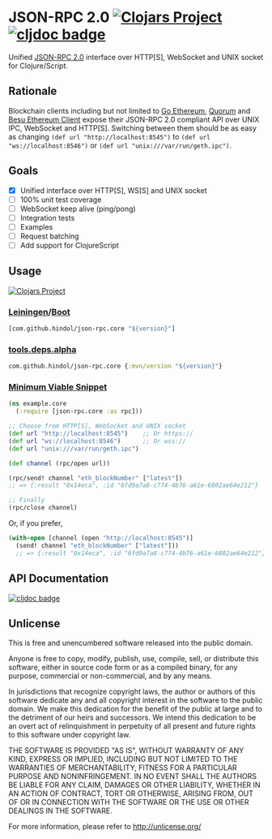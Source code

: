 # JSON-RPC 2.0 [![Clojars Project](https://img.shields.io/clojars/v/com.github.hindol/json-rpc.core.svg)](https://clojars.org/com.github.hindol/json-rpc.core) [![cljdoc badge](https://cljdoc.org/badge/com.github.hindol/json-rpc.core)](https://cljdoc.org/d/com.github.hindol/json-rpc.core/CURRENT)

Unified [JSON-RPC 2.0](https://www.jsonrpc.org/specification) interface over HTTP\[S\], WebSocket and UNIX socket for Clojure/Script.

## Rationale

Blockchain clients including but not limited to [Go Ethereum](https://github.com/ethereum/go-ethereum), [Quorum](https://github.com/jpmorganchase/quorum) and [Besu Ethereum Client](https://github.com/hyperledger/besu/) expose their JSON-RPC 2.0 compliant API over UNIX IPC, WebSocket and HTTP\[S\]. Switching between them should be as easy as changing `(def url "http://localhost:8545")` to `(def url "ws://localhost:8546")` or `(def url "unix:///var/run/geth.ipc")`.

## Goals

- [x] Unified interface over HTTP\[S\], WS\[S\] and UNIX socket
- [ ] 100% unit test coverage
- [ ] WebSocket keep alive (ping/pong)
- [ ] Integration tests
- [ ] Examples
- [ ] Request batching
- [ ] Add support for ClojureScript

## Usage

[![Clojars Project](https://img.shields.io/clojars/v/com.github.hindol/json-rpc.core.svg)](https://clojars.org/com.github.hindol/json-rpc.core)

### [Leiningen](https://leiningen.org/)/[Boot](https://boot-clj.com/)

```clojure
[com.github.hindol/json-rpc.core "${version}"]
```

### [tools.deps.alpha](https://clojure.org/guides/deps_and_cli)

```clojure
com.github.hindol/json-rpc.core {:mvn/version "${version}"}
```

### [Minimum Viable Snippet](http://blog.fogus.me/2012/08/23/minimum-viable-snippet/)

```clojure
(ns example.core
  (:require [json-rpc.core :as rpc]))

;; Choose from HTTP[S], WebSocket and UNIX socket
(def url "http://localhost:8545")    ;; Or https://
(def url "ws://localhost:8546")      ;; Or wss://
(def url "unix:///var/run/geth.ipc")

(def channel (rpc/open url))

(rpc/send! channel "eth_blockNumber" ["latest"])
;; => {:result "0x14eca", :id "6fd9a7a8-c774-4b76-a61e-6802ae64e212"}

;; Finally
(rpc/close channel)
```

Or, if you prefer,

```clojure
(with-open [channel (open "http://localhost:8545")]
  (send! channel "eth_blockNumber" ["latest"]))
  ;; => {:result "0x14eca", :id "6fd9a7a8-c774-4b76-a61e-6802ae64e212"}
```

## API Documentation

[![cljdoc badge](https://cljdoc.org/badge/com.github.hindol/json-rpc.core)](https://cljdoc.org/d/com.github.hindol/json-rpc.core/CURRENT)

## Unlicense

This is free and unencumbered software released into the public domain.

Anyone is free to copy, modify, publish, use, compile, sell, or
distribute this software, either in source code form or as a compiled
binary, for any purpose, commercial or non-commercial, and by any
means.

In jurisdictions that recognize copyright laws, the author or authors
of this software dedicate any and all copyright interest in the
software to the public domain. We make this dedication for the benefit
of the public at large and to the detriment of our heirs and
successors. We intend this dedication to be an overt act of
relinquishment in perpetuity of all present and future rights to this
software under copyright law.

THE SOFTWARE IS PROVIDED "AS IS", WITHOUT WARRANTY OF ANY KIND,
EXPRESS OR IMPLIED, INCLUDING BUT NOT LIMITED TO THE WARRANTIES OF
MERCHANTABILITY, FITNESS FOR A PARTICULAR PURPOSE AND NONINFRINGEMENT.
IN NO EVENT SHALL THE AUTHORS BE LIABLE FOR ANY CLAIM, DAMAGES OR
OTHER LIABILITY, WHETHER IN AN ACTION OF CONTRACT, TORT OR OTHERWISE,
ARISING FROM, OUT OF OR IN CONNECTION WITH THE SOFTWARE OR THE USE OR
OTHER DEALINGS IN THE SOFTWARE.

For more information, please refer to <http://unlicense.org/>

